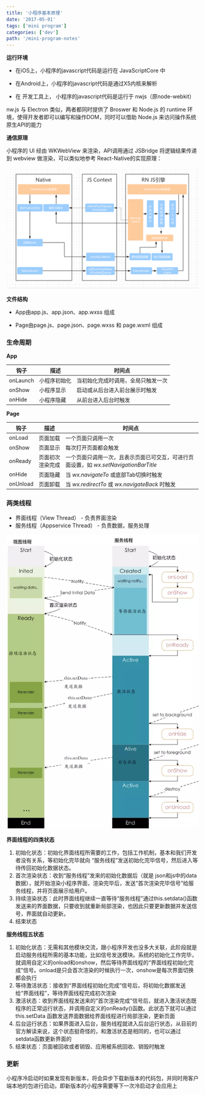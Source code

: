 ```yaml
---
title: '小程序基本原理'
date: '2017-05-01'
tags: ['mini program']
categories: ['dev']
path: '/mini-program-notes'
---
```


**运行环境**

- 在iOS上，小程序的javascript代码是运行在 JavaScriptCore 中

- 在Android上，小程序的javascript代码是通过X5内核来解析

- 在 开发工具上， 小程序的javascript代码是运行于 nwjs（原node-webkit）

nw.js 与 Electron 类似，两者都同时提供了 Broswer 和 Node.js 的 runtime 环境，使得开发者即可以编写和操作DOM，同时可以借助 Node.js 来访问操作系统原生API的能力

**通信原理**

小程序的 UI 经由 WKWebView 来渲染，API调用通过 JSBridge 将逻辑结果传递到 webview 做渲染，可以类似地参考 React-Native的实现原理：

![react native theory](./images/rn-communication.png)

**文件结构**

- App由app.js、app.json、app.wxss 组成

- Page由page.js、page.json、page.wxss 和 page.wxml 组成

### 生命周期

**App**

| 钩子     | 描述         | 时间点                             |
| -------- | ------------ | ---------------------------------- |
| onLaunch | 小程序初始化 | 当初始化完成时调用，全局只触发一次 |
| onShow   | 小程序显示   | 启动或从后台进入前台展示时触发     |
| onHide   | 小程序隐藏   | 从前台进入后台时触发               |

**Page**

| 钩子     | 描述             | 时间点                                                       |
| -------- | ---------------- | ------------------------------------------------------------ |
| onLoad   | 页面加载         | 一个页面只调用一次                                           |
| onShow   | 页面显示         | 每次打开页面都会触发                                         |
| onReady  | 页面初次渲染完成 | 一个页面只调用一次，且表示页面已可交互，可进行页面设置，如 *wx.setNavigationBarTitle* |
| onHide   | 页面隐藏         | 当 *wx.navigateTo* 或底部Tab切换时触发                       |
| onUnload | 页面卸载         | 当 *wx.redirectTo* 或 *wx.navigateBack* 时触发               |

### 两类线程

- 界面线程（View Thread） - 负责界面渲染
- 服务线程（Appservice Thread） - 负责数据，服务处理

![mini program threads](./images/mp-thread.png)

**界面线程的四类状态**

1. 初始化状态：初始化界面线程所需要的工作，包括工作机制，基本和我们开发者没有关系，等初始化完毕就向 “服务线程”发送初始化完毕信号，然后进入等待传回初始化数据状态。
2. 首次渲染状态：收到“服务线程”发来的初始化数据后（就是 json和js中的data数据），就开始渲染小程序界面，渲染完毕后，发送“首次渲染完毕信号”给服务线程，并将页面展示给用户。
3. 持续渲染状态：此时界面线程继续一直等待“服务线程”通过this.setdata()函数发送来的界面数据，只要收到就重新局部渲染，也因此只要更新数据并发送信号，界面就自动更新。
4. 结束状态

**服务线程五状态**

1. 初始化状态：无需和其他模块交流，跟小程序开发也没多大关联，此阶段就是启动服务线程所需的基本功能，比如信号发送模块。系统的初始化工作完毕，就调用自定义的onload和onshow，然后等待界面线程的“界面线程初始化完成”信号。onload是只会首次渲染的时候执行一次，onshow是每次界面切换都会执行
2. 等待激活状态：接收到“界面线程初始化完成”信号后，将初始化数据发送给“界面线程”，等待界面线程完成初次渲染
3. 激活状态：收到界面线程发送来的“首次渲染完成”信号后，就进入激活状态既程序的正常运行状态，并调用自定义的onReady()函数。此状态下就可以通过 this.setData 函数发送界面数据给界面线程进行局部渲染，更新页面
4. 后台运行状态：如果界面进入后台，服务线程就进入后台运行状态，从目前的官方解读来说，这个状态挺奇怪的，和激活状态是相同的，也可以通过setdata函数更新界面的
5. 结束状态：页面被回收或者销毁、应用被系统回收、销毁时触发

### 更新

小程序冷启动时如果发现有新版本，将会异步下载新版本的代码包，并同时用客户端本地的包进行启动，即新版本的小程序需要等下一次冷启动才会应用上